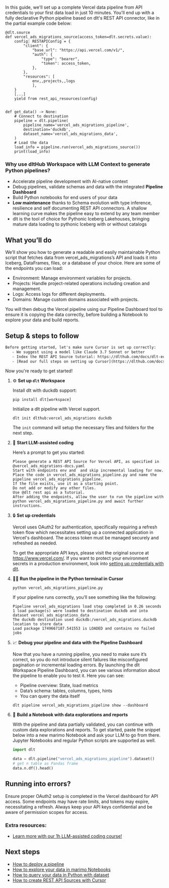 In this guide, we'll set up a complete Vercel data pipeline from API credentials to your first data load in just 10 minutes. You'll end up with a fully declarative Python pipeline based on dlt's REST API connector, like in the partial example code below:

```python-outcome
@dlt.source
def vercel_ads_migrations_source(access_token=dlt.secrets.value):
    config: RESTAPIConfig = {
        "client": {
            "base_url": "https://api.vercel.com/v1/",
            "auth": {
                "type": "bearer",
                "token": access_token,
            },
        },
        "resources": [
            env,,projects,,logs
            ],
    }
    [...]
    yield from rest_api_resources(config)


def get_data() -> None:
    # Connect to destination
    pipeline = dlt.pipeline(
        pipeline_name='vercel_ads_migrations_pipeline',
        destination='duckdb',
        dataset_name='vercel_ads_migrations_data', 
    )
    # Load the data
    load_info = pipeline.run(vercel_ads_migrations_source())
    print(load_info) 
```

### Why use dltHub Workspace with LLM Context to generate Python pipelines?

- Accelerate pipeline development with AI-native context
- Debug pipelines, validate schemas and data with the integrated **Pipeline Dashboard**
- Build Python notebooks for end users of your data
- **Low maintenance** thanks to Schema evolution with type inference, resilience and self documenting REST API connectors. A shallow learning curve makes the pipeline easy to extend by any team member
- dlt is the tool of choice for Pythonic Iceberg Lakehouses, bringing mature data loading to pythonic Iceberg with or without catalogs

## What you’ll do

We’ll show you how to generate a readable and easily maintainable Python script that fetches data from vercel_ads_migrations’s API and loads it into Iceberg, DataFrames, files, or a database of your choice. Here are some of the endpoints you can load:

- Environment: Manage environment variables for projects.
- Projects: Handle project-related operations including creation and management.
- Logs: Access logs for different deployments.
- Domains: Manage custom domains associated with projects.

You will then debug the Vercel pipeline using our Pipeline Dashboard tool to ensure it is copying the data correctly, before building a Notebook to explore your data and build reports.

## Setup & steps to follow

```default
Before getting started, let's make sure Cursor is set up correctly:
   - We suggest using a model like Claude 3.7 Sonnet or better
   - Index the REST API Source tutorial: https://dlthub.com/docs/dlt-ecosystem/verified-sources/rest_api/ and add it to context as **@dlt rest api**
   - [Read our full steps on setting up Cursor](https://dlthub.com/docs/dlt-ecosystem/llm-tooling/cursor-restapi#23-configuring-cursor-with-documentation)
```

Now you're ready to get started!

1. ⚙️ **Set up `dlt` Workspace**
    
    Install dlt with duckdb support:
    ```shell
    pip install dlt[workspace]
    ```

    Initialize a dlt pipeline with Vercel support.
    ```shell
    dlt init dlthub:vercel_ads_migrations duckdb
    ```

    The `init` command will setup the necessary files and folders for the next step.
    
2. 🤠 **Start LLM-assisted coding**
    
    Here’s a prompt to get you started:
    
    ```prompt
    Please generate a REST API Source for Vercel API, as specified in @vercel_ads_migrations-docs.yaml 
    Start with endpoints env and  and skip incremental loading for now. 
    Place the code in vercel_ads_migrations_pipeline.py and name the pipeline vercel_ads_migrations_pipeline. 
    If the file exists, use it as a starting point. 
    Do not add or modify any other files. 
    Use @dlt rest api as a tutorial. 
    After adding the endpoints, allow the user to run the pipeline with python vercel_ads_migrations_pipeline.py and await further instructions.
    ```

    
3. 🔒 **Set up credentials** 
    
    Vercel uses OAuth2 for authentication, specifically requiring a refresh token flow which necessitates setting up a connected application in Vercel's dashboard. The access token must be managed securely and refreshed as needed.
    
    To get the appropriate API keys, please visit the original source at https://www.vercel.com/.
    If you want to protect your environment secrets in a production environment, look into [setting up credentials with dlt](https://dlthub.com/docs/walkthroughs/add_credentials).
    
4. 🏃‍♀️ **Run the pipeline in the Python terminal in Cursor**
    
    ```shell
    python vercel_ads_migrations_pipeline.py
    ```
    
    If your pipeline runs correctly, you’ll see something like the following:
    
    ```shell
    Pipeline vercel_ads_migrations load step completed in 0.26 seconds
    1 load package(s) were loaded to destination duckdb and into dataset vercel_ads_migrations_data
    The duckdb destination used duckdb:/vercel_ads_migrations.duckdb location to store data
    Load package 1749667187.541553 is LOADED and contains no failed jobs
    ```
    
5. 📈 **Debug your pipeline and data with the Pipeline Dashboard**

    Now that you have a running pipeline, you need to make sure it’s correct, so you do not introduce silent failures like misconfigured pagination or incremental loading errors. By launching the dlt Workspace Pipeline Dashboard, you can see various information about the pipeline to enable you to test it. Here you can see:
    - Pipeline overview: State, load metrics
    - Data’s schema: tables, columns, types, hints
    - You can query the data itself
    
    ```shell
    dlt pipeline vercel_ads_migrations_pipeline show --dashboard
    ```
    
6. 🐍 **Build a Notebook with data explorations and reports**

    With the pipeline and data partially validated, you can continue with custom data explorations and reports. To get started, paste the snippet below into a new marimo Notebook and ask your LLM to go from there. Jupyter Notebooks and regular Python scripts are supported as well.

    
    ```python
    import dlt

   data = dlt.pipeline("vercel_ads_migrations_pipeline").dataset()
   # get n table as Pandas frame
   data.n.df().head()
    ```

## Running into errors?

Ensure proper OAuth2 setup is completed in the Vercel dashboard for API access. Some endpoints may have rate limits, and tokens may expire, necessitating a refresh. Always keep your API keys confidential and be aware of permission scopes for access.

### Extra resources:

- [Learn more with our 1h LLM-assisted coding course!](https://www.youtube.com/watch?v=GGid70rnJuM)

## Next steps

- [How to deploy a pipeline](https://dlthub.com/docs/walkthroughs/deploy-a-pipeline)
- [How to explore your data in marimo Notebooks](https://dlthub.com/docs/general-usage/dataset-access/marimo)
- [How to query your data in Python with dataset](https://dlthub.com/docs/general-usage/dataset-access/dataset)
- [How to create REST API Sources with Cursor](https://dlthub.com/docs/dlt-ecosystem/llm-tooling/cursor-restapi)